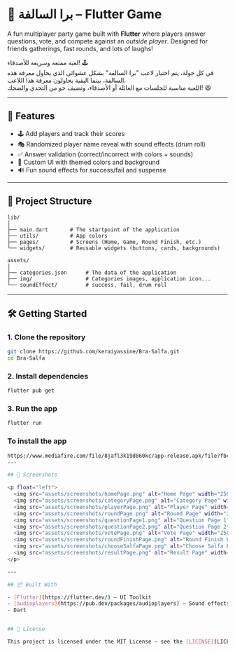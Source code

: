 # 🎉 برا السالفة – Flutter Game

A fun multiplayer party game built with **Flutter** where players answer questions, vote, and compete against an *outside player*. Designed for friends gatherings, fast rounds, and lots of laughs!

لعبة ممتعة وسريعة للأصدقاء! 🕹️  
في كل جولة، يتم اختيار لاعب "برا السالفة" بشكل عشوائي الذي يحاول معرفة هذه السالفة، بينما البقية يحاولون معرفة هذا اللاعب.   
اللعبة مناسبة للجلسات مع العائلة أو الأصدقاء، وتضيف جو من التحدي والضحك! 😆  

---

## 🚀 Features

- 🕹️ Add players and track their scores  
- 🎭 Randomized player name reveal with sound effects (drum roll)  
- ✅ Answer validation (correct/incorrect with colors + sounds)  
- 🎨 Custom UI with themed colors and background  
- 🔊 Fun sound effects for success/fail and suspense  

---

## 📂 Project Structure

```
lib/
│
├── main.dart       # The startpoint of the application
├── utils/          # App colors
├── pages/          # Screens (Home, Game, Round Finish, etc.)
└── widgets/        # Reusable widgets (buttons, cards, backgrounds)

assets/
│
├── categories.json      # The data of the application
├── img/                 # Categories images, application icon...
└── soundEffect/         # success, fail, drum roll
```

---

## 🛠️ Getting Started

### 1. Clone the repository

```bash
git clone https://github.com/keraiyassine/Bra-Salfa.git
cd Bra-Salfa
```

### 2. Install dependencies

```bash
flutter pub get
```

### 3. Run the app

```bash
flutter run
```

### To install the app

```bash
https://www.mediafire.com/file/8jafl3k19d860kc/app-release.apk/file?fbclid=IwY2xjawMqVaNleHRuA2FlbQIxMABicmlkETFXbXhnZ2JRQ2paUEFoVXdrAR6hHWo6DS6zep1uIfMP8gVR7_AJxGWGlqazYqb1TEqNSNMd0JVBXzBW7ldOIQ_aem_QjViwVIoEbgOp86INEE9wA
---

## 📸 Screenshots  

<p float="left">
  <img src="assets/screenshots/homePage.png" alt="Home Page" width="250"/>
  <img src="assets/screenshots/categoryPage.png" alt="Category Page" width="250"/>
  <img src="assets/screenshots/playerPage.png" alt="Player Page" width="250"/>
  <img src="assets/screenshots/roundPage.png" alt="Round Page" width="250"/>
  <img src="assets/screenshots/questionPage1.png" alt="Question Page 1" width="250"/>
  <img src="assets/screenshots/questionPage2.png" alt="Question Page 2" width="250"/>
  <img src="assets/screenshots/votePage.png" alt="Vote Page" width="250"/>
  <img src="assets/screenshots/roundFinishPage.png" alt="Round Finish Page" width="250"/>
  <img src="assets/screenshots/chooseSalfaPage.png" alt="Choose Salfa Page" width="250"/>
  <img src="assets/screenshots/resultPage.png" alt="Result Page" width="250"/>
</p>

---

## 📦 Built With

- [Flutter](https://flutter.dev/) – UI Toolkit  
- [audioplayers](https://pub.dev/packages/audioplayers) – Sound effects  
- Dart  


## 📄 License

This project is licensed under the MIT License – see the [LICENSE](LICENSE) file for details.

